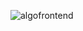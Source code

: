 ![algofrontend](https://github.com/Shivprasad3107/algovisuals/assets/100131634/1824c68f-db6c-4893-92af-55980d09e028)
